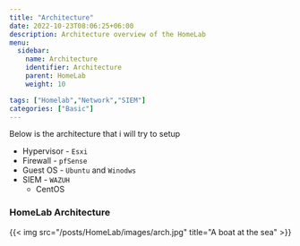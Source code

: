 ```yaml
---
title: "Architecture"
date: 2022-10-23T08:06:25+06:00
description: Architecture overview of the HomeLab
menu:
  sidebar:
    name: Architecture 
    identifier: Architecture
    parent: HomeLab
    weight: 10

tags: ["Homelab","Network","SIEM"]
categories: ["Basic"]
---
```


Below is the architecture that i will try to setup

- Hypervisor - `Esxi`
- Firewall - `pfSense`
- Guest OS - `Ubuntu` and `Winodws`
- SIEM - `WAZUH`
    -  CentOS 

### HomeLab Architecture


{{< img src="/posts/HomeLab/images/arch.jpg" title="A boat at the sea" >}}
